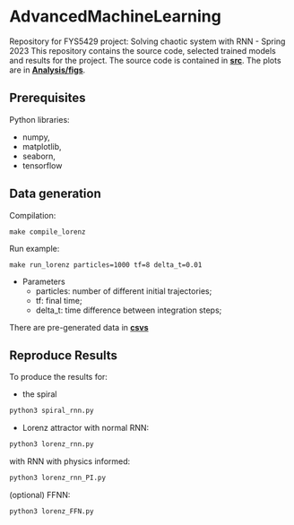 # AdvancedMachineLearning
Repository for FYS5429 project: Solving chaotic system with RNN - Spring 2023
This repository contains the source code, selected trained models and results for the project. 
The source code is contained in [**src**](https://github.com/Daniel-Haas-B/AdvancedMachineLearning/tree/main/src).
The plots are in [**Analysis/figs**](https://github.com/Daniel-Haas-B/AdvancedMachineLearning/tree/main/src/Analysis/figs).

## Prerequisites
Python libraries:
- numpy, 
- matplotlib, 
- seaborn, 
- tensorflow

## Data generation
Compilation: 
```
make compile_lorenz
```

Run example:
```
make run_lorenz particles=1000 tf=8 delta_t=0.01
```
- Parameters 
  - particles: number of different initial trajectories;
  - tf: final time;
  - delta_t: time difference between integration steps;

There are pre-generated data in [**csvs**](https://github.com/Daniel-Haas-B/AdvancedMachineLearning/tree/main/src/csvs)

## Reproduce Results
To produce the results for:
- the spiral
```sh
python3 spiral_rnn.py
```
- Lorenz attractor 
with normal RNN:
```sh
python3 lorenz_rnn.py
```
with RNN with physics informed:
```sh
python3 lorenz_rnn_PI.py
```
(optional) FFNN:
```sh
python3 lorenz_FFN.py
```

